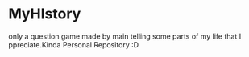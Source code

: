 # MyHIstory
only a question game made by main telling some parts of my life that I ppreciate.Kinda Personal Repository :D
